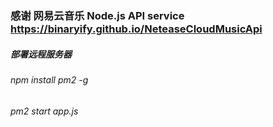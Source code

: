 # 
### 感谢 网易云音乐 Node.js API service https://binaryify.github.io/NeteaseCloudMusicApi

##### 部署远程服务器
###### npm install pm2 -g
###### pm2 start app.js


